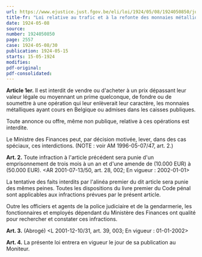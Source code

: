 ```yaml
---
url: https://www.ejustice.just.fgov.be/eli/loi/1924/05/08/1924050850/justel
title-fr: "Loi relative au trafic et à la refonte des monnaies métalliques. - (NOTE : Consultation des versions antérieures à partir du 01-01-1987 et mise à jour au 20-12-2001.)"
date: 1924-05-08
source:
number: 1924050850
page: 2557
case: 1924-05-08/30
publication: 1924-05-15
starts: 15-05-1924
modifies:
pdf-original:
pdf-consolidated:
---
```


**Article 1er.** Il est interdit de vendre ou d'acheter à un prix dépassant leur valeur légale ou moyennant un prime quelconque, de fondre ou de soumettre à une opération qui leur enlèverait leur caractère, les monnaies métalliques ayant cours en Belgique ou admises dans les caisses publiques.

Toute annonce ou offre, même non publique, relative à ces opérations est interdite.

Le Ministre des Finances peut, par décision motivée, lever, dans des cas spéciaux, ces interdictions. (NOTE : voir AM 1996-05-07/47, art. 2.)

**Art. 2.** Toute infraction à l'article précédent sera punie d'un emprisonnement de trois mois à un an et d'une amende de (10.000 EUR) à (50.000 EUR). <AR 2001-07-13/50, art. 28, 002;  En vigueur :  2002-01-01>

La tentative des faits interdits par l'alinéa premier du dit article sera punie des mêmes peines. Toutes les dispositions du livre premier du Code pénal sont applicables aux infractions prévues par le présent article.

Outre les officiers et agents de la police judiciaire et de la gendarmerie, les fonctionnaires et employés dépendant du Ministère des Finances ont qualité pour rechercher et constater ces infractions.

**Art. 3.** (Abrogé) <L 2001-12-10/31, art. 39, 003;  En vigueur :  01-01-2002>

**Art. 4.** La présente loi entrera en vigueur le jour de sa publication au Moniteur.
